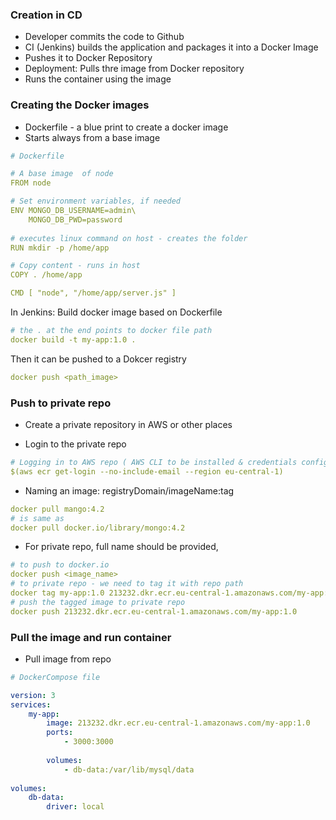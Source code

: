 ### Creation in CD
- Developer commits the code to Github
- CI (Jenkins) builds the application and packages it into a Docker Image
- Pushes it to Docker Repository
- Deployment: Pulls thre image from Docker repository
- Runs the container using the image

### Creating the Docker images
- Dockerfile - a blue print to create a docker image
- Starts always from a base image

```yaml
# Dockerfile

# A base image  of node
FROM node

# Set environment variables, if needed
ENV MONGO_DB_USERNAME=admin\
    MONGO_DB_PWD=password
    
# executes linux command on host - creates the folder
RUN mkdir -p /home/app

# Copy content - runs in host
COPY . /home/app

CMD [ "node", "/home/app/server.js" ]
```

In Jenkins: Build docker image based on Dockerfile
```yaml
# the . at the end points to docker file path
docker build -t my-app:1.0 .
```

Then it can be pushed to a Dokcer registry
```yaml
docker push <path_image>
```

### Push to private repo
- Create a private repository in AWS or other places

- Login to the private repo
```yaml
# Logging in to AWS repo ( AWS CLI to be installed & credentials configured)
$(aws ecr get-login --no-include-email --region eu-central-1)
```

- Naming an image: registryDomain/imageName:tag
```yaml
docker pull mango:4.2
# is same as
docker pull docker.io/library/mongo:4.2
```

- For private repo, full name should be provided,

```yaml
# to push to docker.io
docker push <image_name>
# to private repo - we need to tag it with repo path
docker tag my-app:1.0 213232.dkr.ecr.eu-central-1.amazonaws.com/my-app:1.0
# push the tagged image to private repo
docker push 213232.dkr.ecr.eu-central-1.amazonaws.com/my-app:1.0
```

### Pull the image and run container
- Pull image from repo

```yaml
# DockerCompose file

version: 3
services:
    my-app:
        image: 213232.dkr.ecr.eu-central-1.amazonaws.com/my-app:1.0
        ports: 
            - 3000:3000
            
        volumes:
            - db-data:/var/lib/mysql/data
            
volumes:
    db-data:
        driver: local
```

